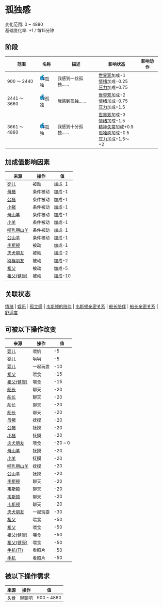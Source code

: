 # 孤独感  
变化范围: 0 ~ 4880  
基础变化率: +1 / 每15分钟  
## 阶段  
范围  |  名称  |  描述  |  影响状态  |  影响动作  
----  |  ----  |  ----  |  ----  |  ----  
900 ～ 2440  |  <img decoding="async" src="Sprite/Loneliness.png" href="a.md" style="max-width:20px;max-height:20px;">孤独  |  我感到一丝孤独……  |  [世界观](Structure.md)加成-1<br>[情绪](Morale.md)加成-0.25<br>[压力](Stress.md)加成+0.75  |    
2441 ～ 3660  |  <img decoding="async" src="Sprite/Loneliness.png" href="a.md" style="max-width:20px;max-height:20px;">孤独  |  我感到孤独……  |  [世界观](Structure.md)加成-2<br>[情绪](Morale.md)加成-0.75<br>[压力](Stress.md)加成+1.5  |    
3661 ～ 4880  |  <img decoding="async" src="Sprite/Loneliness.png" href="a.md" style="max-width:20px;max-height:20px;">孤独  |  我感到十分孤独……  |  [世界观](Structure.md)加成-3<br>[情绪](Morale.md)加成-1.5<br>[精神失常](MindState.md)加成+0.5<br>[孤独感](Loneliness.md)加成-0.5<br>[压力](Stress.md)加成+1.5～+2  |    
## 加成值影响因素  
来源  |  操作  |  值  
----  |  ----  |  ----  
[婴儿](Baby.md)  |  被动  |  加成-1  
[母猪](BoarEnclosureFemale.md)  |  条件被动  |  加成-1  
[公猪](BoarEnclosureMale.md)  |  条件被动  |  加成-1  
[小猪](BoarEnclosurePiglet.md)  |  条件被动  |  加成-1  
[母山羊](GoatEnclosureFemale.md)  |  条件被动  |  加成-1  
[小羊](GoatEnclosureKid.md)  |  条件被动  |  加成-1  
[哺乳期山羊](GoatEnclosureLactating.md)  |  条件被动  |  加成-1  
[公山羊](GoatEnclosureMale.md)  |  条件被动  |  加成-1  
[韦斯顿](Weston.md)  |  被动  |  加成-1  
[忠犬朋友](DogFriend.md)  |  被动  |  加成-2  
[猕猴朋友](MacaqueFriend.md)  |  被动  |  加成-2  
[祖父](Grandfather.md)  |  被动  |  加成-5  
[祖父(健康)](GrandfatherHealthy.md)  |  被动  |  加成-10  
## 关联状态  
[情绪](Morale.md)  |  [娱乐](Entertainment.md)  |  [孤立感](Isolation.md)  |  [韦斯顿的陪伴](WestonCompany.md)  |  [韦斯顿亲密关系](WestonPropinquity.md)  |  [船长陪伴](CaptainCompany.md)  |  [船长亲密关系](CaptainPropinquity.md)  |  [舒适度](Comfort.md)  
## 可被以下操作改变  
来源  |  操作  |  值  
----  |  ----  |  ----  
[婴儿](Baby.md)  |  喂奶  |  -5  
[婴儿](Baby.md)  |  哄哄  |  -5  
[婴儿](Baby.md)  |  一起玩耍  |  -10  
[祖父](Grandfather.md)  |  喂食  |  -15  
[祖父(健康)](GrandfatherHealthy.md)  |  喂食  |  -15  
[船长](Captain.md)  |  聊天  |  -20  
[船长](Captain.md)  |  聊天  |  -20  
[船长](Captain.md)  |  聊天  |  -20  
[船长](Captain.md)  |  聊天  |  -20  
[母猪](BoarEnclosureFemale.md)  |  抚摸  |  -20  
[公猪](BoarEnclosureMale.md)  |  抚摸  |  -20  
[小猪](BoarEnclosurePiglet.md)  |  抚摸  |  -20  
[忠犬朋友](DogFriend.md)  |  喂食  |  -20 ~ 0  
[母山羊](GoatEnclosureFemale.md)  |  抚摸  |  -20  
[小羊](GoatEnclosureKid.md)  |  抚摸  |  -20  
[哺乳期山羊](GoatEnclosureLactating.md)  |  抚摸  |  -20  
[公山羊](GoatEnclosureMale.md)  |  抚摸  |  -20  
[韦斯顿](Weston.md)  |  聊天  |  -20  
[韦斯顿](Weston.md)  |  聊天  |  -20  
[韦斯顿](Weston.md)  |  聊天  |  -20  
[韦斯顿](Weston.md)  |  聊天  |  -20  
[忠犬朋友](DogFriend.md)  |  一起玩耍  |  -30  
[祖父](Grandfather.md)  |  喂食  |  -50  
[祖父](Grandfather.md)  |  喂食  |  -50  
[祖父(健康)](GrandfatherHealthy.md)  |  喂食  |  -50  
[祖父(健康)](GrandfatherHealthy.md)  |  喂食  |  -50  
[手机(开)](PhoneOn.md)  |  看照片  |  -50  
[手机](PhoneOnLight.md)  |  看照片  |  -50  
## 被以下操作需求  
来源  |  操作  |  值  
----  |  ----  |  ----  
[头骨](Skull.md)  |  聊聊吧  |  900 ~ 4880  
